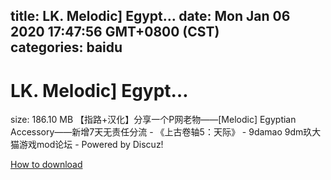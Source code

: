 
title: LK. Melodic] Egypt…
date: Mon Jan 06 2020 17:47:56 GMT+0800 (CST)    
categories: baidu
---

# LK. Melodic] Egypt…
size: 186.10 MB
 【指路+汉化】分享一个P网老物——[Melodic] Egyptian Accessory——新增7天无责任分流 - 《上古卷轴5：天际》 - 9damao 9dm玖大猫游戏mod论坛 - Powered by Discuz!
 

[How to download](https://bpcam.bemobtrk.com/go/2ceec3aa-1ca2-46d6-b9ff-aaa5c184517c?jno=724)